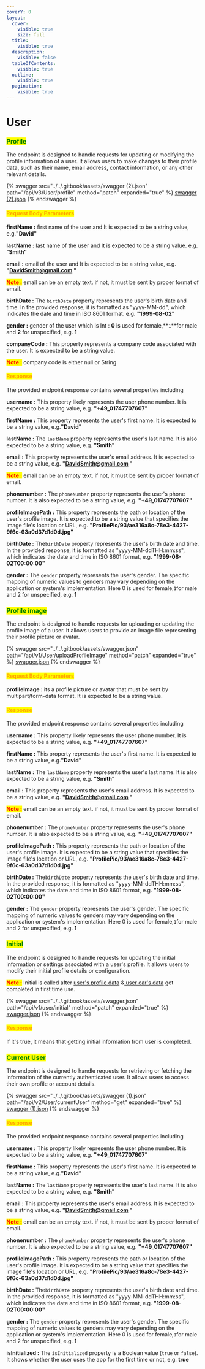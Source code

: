 ```yaml
---
coverY: 0
layout:
  cover:
    visible: true
    size: full
  title:
    visible: true
  description:
    visible: false
  tableOfContents:
    visible: true
  outline:
    visible: true
  pagination:
    visible: true
---
```


# User

### <mark style="color:green;">**Profile**</mark>

The endpoint is designed to handle requests for updating or modifying the profile information of a user. It allows users to make changes to their profile data, such as their name, email address, contact information, or any other relevant details.

{% swagger src="../../.gitbook/assets/swagger (2).json" path="/api/v3/User/profile" method="patch" expanded="true" %}
[swagger (2).json](<../../.gitbook/assets/swagger (2).json>)
{% endswagger %}

#### <mark style="color:orange;">Request Body Parameters</mark>

**firstName :** first name of the user and It is expected to be a string value, e.g.**"David"**

**lastName :** last name of the user and It is expected to be a string value. e.g. "**Smith"**

**email :** email of the user and It is expected to be a string value, e.g. **"DavidSmith@gmail.com "**

<mark style="color:red;">**Note :**</mark> email can be an empty text. if not, it must be sent by proper format of email.

**birthDate :** The `birthDate` property represents the user's birth date and time. In the provided response, it is formatted as "yyyy-MM-dd", which indicates the date and time in ISO 8601 format. e.g. **"1999-08-02"**

**gender :** gender of the user which is Int :  **0** is used for female,**`1`**for male and **2** for unspecified, e.g. **1**

**companyCode :** This property represents a company code associated with the user. It is expected to be a string value.&#x20;

<mark style="color:red;">**Note :**</mark> company code is either null or String

#### <mark style="color:orange;">**Response**</mark>

The provided endpoint response contains several properties including&#x20;

**username :** This property likely represents the user phone number. It is expected to be a string value, e.g. **"+49\_01747707607"**

**firstName :** This property represents the user's first name. It is expected to be a string value, e.g.**"David"**

**lastName :** The `lastName` property represents the user's last name. It is also expected to be a string value, e.g. **"Smith"**

**email :** This property represents the user's email address. It is expected to be a string value, e.g. **"DavidSmith@gmail.com "**

<mark style="color:red;">**Note :**</mark> email can be an empty text. if not, it must be sent by proper format of email.

**phonenumber :** The `phoneNumber` property represents the user's phone number. It is also expected to be a string value, e.g. **"+49\_01747707607"**

**profileImagePath :** This property represents the path or location of the user's profile image. It is expected to be a string value that specifies the image file's location or URL, e.g. **"ProfilePic/93/ae316a8c-78e3-4427-9f6c-63a0d37d1d0d.jpg"**

**birthDate :** The`birthDate` property represents the user's birth date and time. In the provided response, it is formatted as "yyyy-MM-ddTHH:mm:ss", which indicates the date and time in ISO 8601 format, e.g. **"1999-08-02T00:00:00"**

**gender :** The `gender` property represents the user's gender. The specific mapping of numeric values to genders may vary depending on the application or system's implementation. Here 0 is used for female,`1`for male and 2 for unspecified, e.g. **1**



### <mark style="color:green;">**Profile image**</mark>&#x20;

The endpoint is designed to handle requests for uploading or updating the profile image of a user. It allows users to provide an image file representing their profile picture or avatar.

{% swagger src="../../.gitbook/assets/swagger.json" path="/api/v1/User/uploadProfileImage" method="patch" expanded="true" %}
[swagger.json](../../.gitbook/assets/swagger.json)
{% endswagger %}

#### <mark style="color:orange;">Request Body Parameters</mark>

**profileImage :** its a profile picture or avatar that must be sent by multipart/form-data format. It is expected to be a string value.

#### <mark style="color:orange;">**Response**</mark>

The provided endpoint response contains several properties including

**username :** This property likely represents the user phone number. It is expected to be a string value, e.g. **"+49\_01747707607"**

**firstName :** This property represents the user's first name. It is expected to be a string value, e.g.**"David"**

**lastName :** The `lastName` property represents the user's last name. It is also expected to be a string value, e.g. **"Smith"**

**email :** This property represents the user's email address. It is expected to be a string value, e.g. **"DavidSmith@gmail.com "**

<mark style="color:red;">**Note :**</mark> email can be an empty text. if not, it must be sent by proper format of email.

**phonenumber :** The `phoneNumber` property represents the user's phone number. It is also expected to be a string value, e.g. **"+49\_01747707607"**

**profileImagePath :** This property represents the path or location of the user's profile image. It is expected to be a string value that specifies the image file's location or URL, e.g. **"ProfilePic/93/ae316a8c-78e3-4427-9f6c-63a0d37d1d0d.jpg"**

**birthDate :** The`birthDate` property represents the user's birth date and time. In the provided response, it is formatted as "yyyy-MM-ddTHH:mm:ss", which indicates the date and time in ISO 8601 format, e.g. **"1999-08-02T00:00:00"**

**gender :** The `gender` property represents the user's gender. The specific mapping of numeric values to genders may vary depending on the application or system's implementation. Here 0 is used for female,`1`for male and 2 for unspecified, e.g. **1**



### &#x20;<mark style="color:green;">**Initial**</mark>&#x20;

The endpoint is designed to handle requests for updating the initial information or settings associated with a user's profile. It allows users to modify their initial profile details or configuration.

<mark style="color:red;">**Note :**</mark> Initial is called after [user's profile data](user.md#profile) &[ user car's data](car.md#car-model) get completed in first time use.

{% swagger src="../../.gitbook/assets/swagger.json" path="/api/v1/user/initial" method="patch" expanded="true" %}
[swagger.json](../../.gitbook/assets/swagger.json)
{% endswagger %}

#### <mark style="color:orange;">**Response**</mark>

If it's true, it means that getting initial information from user is completed.



### <mark style="color:green;">**Current User**</mark>&#x20;

The endpoint is designed to handle requests for retrieving or fetching the information of the currently authenticated user. It allows users to access their own profile or account details.

{% swagger src="../../.gitbook/assets/swagger (1).json" path="/api/v2/User/currentUser" method="get" expanded="true" %}
[swagger (1).json](<../../.gitbook/assets/swagger (1).json>)
{% endswagger %}

#### <mark style="color:orange;">**Response**</mark>

The provided endpoint response contains several properties including&#x20;

**username :** This property likely represents the user phone number. It is expected to be a string value, e.g. **"+49\_01747707607"**

**firstName :** This property represents the user's first name. It is expected to be a string value, e.g.**"David"**

**lastName :** The `lastName` property represents the user's last name. It is also expected to be a string value, e.g. **"Smith"**

**email :** This property represents the user's email address. It is expected to be a string value, e.g. **"DavidSmith@gmail.com "**

<mark style="color:red;">**Note :**</mark> email can be an empty text. if not, it must be sent by proper format of email.

**phonenumber :** The `phoneNumber` property represents the user's phone number. It is also expected to be a string value, e.g. **"+49\_01747707607"**

**profileImagePath :** This property represents the path or location of the user's profile image. It is expected to be a string value that specifies the image file's location or URL, e.g. **"ProfilePic/93/ae316a8c-78e3-4427-9f6c-63a0d37d1d0d.jpg"**

**birthDate :** The`birthDate` property represents the user's birth date and time. In the provided response, it is formatted as "yyyy-MM-ddTHH:mm:ss", which indicates the date and time in ISO 8601 format, e.g. **"1999-08-02T00:00:00"**

**gender :** The `gender` property represents the user's gender. The specific mapping of numeric values to genders may vary depending on the application or system's implementation. Here 0 is used for female,`1`for male and 2 for unspecified, e.g. **1**

**isInitialized :** The `isInitialized` property is a Boolean value (`true` or `false`). It shows whether the user uses the app for the first time or not, e.g. **true**
